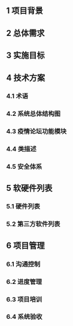 ## 1 项目背景

## 2 总体需求

## 3 实施目标

## 4 技术方案
### 4.1 术语
### 4.2 系统总体结构图
### 4.3 疫情论坛功能模块
### 4.4 类描述
### 4.5 安全体系

## 5 软硬件列表
### 5.1 硬件列表

### 5.2 第三方软件列表

## 6 项目管理
### 6.1 沟通控制
### 6.2 进度管理
### 6.3 项目培训
### 6.4 系统验收

